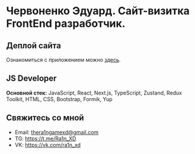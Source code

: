 # Червоненко Эдуард. Сайт-визитка FrontEnd разработчик.

## Деплой сайта
Ознакомиться с приложением можно [здесь](https://ra1n-xd.github.io/business-card-site/).

## JS Developer
**Основной стек:** JavaScript, React, Next.js, TypeScript, Zustand, Redux Toolkit, HTML, CSS, Bootstrap, Formik, Yup

## Свяжитесь со мной

-   Email: thera1ngamexd@gmail.com
-   TG: https://t.me/Ra1n_XD
-   VK: https://vk.com/ra1n_xd
